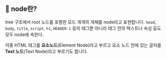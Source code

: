 ## 🔎 node란?
tree 구조에서 root 노드를 포함한 모드 개개의 개체를 node라고 표현합니다. `head`, `body`, `title`, `script`, `h1`, `HEADER-1` 등의 태그뿐 아니라 태그 안의 텍스트나 속성 등도 모두 node에 속한다.

이중 HTML 태그를 **요소노드**(Element Node)라고 부르고 요소 노드 안에 있는 글자를 **Text 노드**(Text Node)라고 부르기도 합니다.